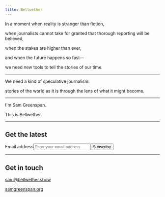 ```yaml
---
title: Bellwether
---
```


In a moment when reality is stranger than fiction,

when journalists cannot take for granted that thorough reporting will be believed,

when the stakes are higher than ever,

and when the future happens so fast—

we need new tools to tell the stories of our time.

---

We need a kind of speculative journalism:

stories of the world as it is
through the lens of what it might become.

---

I'm Sam Greenspan.

This is Bellwether.

---

## Get the latest

<form action="https://tinyletter.com/samgreenspan" method="post" target="popupwindow" onsubmit="window.open('https://tinyletter.com/samgreenspan', 'popupwindow', 'scrollbars=yes,width=800,height=600');return true" class="newsletter-form"><label for="tlemail">Email address</label><input type="email" name="email" id="tlemail" placeholder="Enter your email address" /><input type="hidden" value="1" name="embed"/><input type="submit" value="Subscribe" /></form>

---

## Get in touch

[sam@bellwether.show](mailto:sam@bellwether.show)

[samgreenspan.org](https://www.samgreenspan.org)